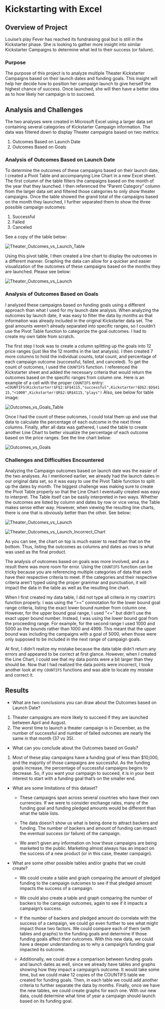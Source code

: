 # Kickstarting with Excel

## Overview of Project
Louise’s play Fever has reached its fundraising goal but is still in the Kickstarter phase. She is looking to gather more insight into similar Kickstarter Campaigns to determine what led to their success (or failure). 
### Purpose
The purpose of this project is to analyze multiple Theater Kickstarter Campaigns based on their launch dates and funding goals. This insight will help her decide how to position her campaign launch to give herself the highest chance of success. Once launched, she will then have a better idea as to how likely her campaign is to succeed.
## Analysis and Challenges
The two analyses were created in Microsoft Excel using a larger data set containing several categories of Kickstarter Campaign information. The data was filtered down to display Theater campaigns based on two metrics: 
1. Outcomes Based on Launch Date
2. Outcomes Based on Goals
### Analysis of Outcomes Based on Launch Date
To determine the outcomes of these campaigns based on their launch date, I created a Pivot Table and accompanying Line Chart in a new Excel sheet. The first column of the table filters the campaigns based on the month of the year that they launched. I then referenced the “Parent Category” column from the larger data set and filtered those categories to only show theater campaigns. Once the table showed the grand total of the campaigns based on the month they launched, I further separated them to show the three possible campaign outcomes:
1. Successful
2. Failed
3. Canceled

See a copy of the table below:

![Theater_Outcomes_vs_Launch_Table](https://user-images.githubusercontent.com/94764735/145914087-528350e4-5eb7-450d-a579-0f3beba80985.png)

Using this pivot table, I then created a line chart to display the outcomes in a different manner. Graphing the data can allow for a quicker and easier visualization of the outcomes of these campaigns based on the months they are launched. Please see below:

![Theater_Outcomes_vs_Launch](https://user-images.githubusercontent.com/94764735/145914204-0e0b0dd5-3125-4fe7-8bc8-58562a96e59e.png)

### Analysis of Outcomes Based on Goals
I analyzed these campaigns based on funding goals using a different approach than what I used for my launch date analysis. When analyzing the outcomes by launch date, it was easy to filter the data by months as that information was already included in the original Kickstarter data set. The goal amounts weren’t already separated into specific ranges, so I couldn’t use the Pivot Table function to categorize the goal outcomes. I had to create my own table from scratch. 

The first step I took was to create a column splitting up the goals into 12 price ranges (just like the 12 months in the last analysis). I then created 7 more columns to hold the individual counts, total count, and percentage of each campaign outcome (successful, failed, and canceled). To get the count of outcomes, I used the `COUNTIFS` function. I referenced the Kickstarter sheet and added the necessary criteria that would return the outcomes based on the specific ranges from column one. Here is an example of a cell with the proper `COUNTIFS` entry:  `=COUNTIFS(Kickstarter!$F$2:$F$4115,"successful",Kickstarter!$D$2:$D$4115,"<1000",Kickstarter!$R$2:$R$4115,"plays")`
Also, see below for table image:

![Outcomes_vs_Goals_Table](https://user-images.githubusercontent.com/94764735/146098575-6610ba0a-bd70-485d-8f29-7641f1c956b0.png)

Once I had the count of these outcomes, I could total them up and use that data to calculate the percentage of each outcome in the next three columns. Finally, after all data was gathered, I used the table to create another Line Chart to better visualize the percentage of each outcome based on the price ranges. See the line chart below:

![Outcomes_vs_Goals](https://user-images.githubusercontent.com/94764735/146098598-7c89d924-b55d-4b9d-b9d0-e8a681a8398b.png)

### Challenges and Difficulties Encountered
Analyzing the Campaign outcomes based on launch date was the easier of the two analyses. As I mentioned earlier, we already had the launch dates in our original data set, so it was easy to use the Pivot Table function to split up the dates by month. The biggest challenge was making sure to create the Pivot Table properly so that the Line Chart I eventually created was easy to interpret. The Table itself can be easily interpreted in two ways. Whether the outcomes are listed by column and dates by row or vice versa, the Table makes sense either way. However, when viewing the resulting line charts, there is one that is obviously better than the other. See below:

![Theater_Outcomes_vs_Launch](https://user-images.githubusercontent.com/94764735/146099497-c1415782-3308-4c78-9ade-110e557bd526.png)

![Theater_Outcomes_vs_Launch_Incorrect_Chart](https://user-images.githubusercontent.com/94764735/146099514-4010e080-181d-4c12-b625-3ebaa982623a.png)

As you can see, the chart on top is much easier to read than that on the bottom. Thus, listing the outcomes as columns and dates as rows is what was used as the final product.

The analysis of outcomes based on goals was more involved, and as a result there was more room for error. Using the `COUNTIFS` function can be tricky because you are referencing multiple categories of data that each have their respective criteria to meet. If the categories and their respective criteria aren’t typed using the proper grammar and punctuation, it will impact the data in the table as well as the resulting line chart. 

When I first created my data table, I did not type all criteria in my `COUNTIFS` function properly. I was using the “>=” connotation for the lower bound goal range criteria, listing the exact lower bound number from column one. However, for the upper bound goal range, I used “<=” but didn’t use the exact upper bound number. Instead, I was using the lower bound goal from the proceeding range. For example, for the second range I used 1000 and 5000 as the bounds rather than 1000 and 4999. This meant that the upper bound was including the campaigns with a goal of 5000, when those were only supposed to be included in the next range of campaign goals.

At first, I didn’t realize my mistake because the data table didn’t return any errors and appeared to be correct at first glance. However, when I created the Line Chart, I could see that my data points were a bit larger than they should be. Now that I had realized the data points were incorrect, I took another look at my `COUNTIFS` functions and was able to locate my mistake and correct it. 

## Results

- What are two conclusions you can draw about the Outcomes based on Launch Date?

1. Theater campaigns are more likely to succeed if they are launched between April and August.
2. The worst time to launch a theater campaign is in December, as the number of successful and number of failed outcomes are nearly the same in that month (37 vs 35).  

- What can you conclude about the Outcomes based on Goals?

1. Most of these play campaigns have a funding goal of less than $10,000, and the majority of those campaigns are successful. As the funding goals increase, the percentage of successful campaigns begins to decrease. So, if you want your campaign to succeed, it is in your best interest to start with a funding goal that’s on the smaller end.

- What are some limitations of this dataset?

    - These campaigns span across several countries who have their own currencies. If we were to consider exchange rates, many of the funding goal and funding pledged amounts         would be different than what the table lists.

    - The data doesn’t show us what is being done to attract backers and funding. The number of backers and amount of funding can impact the eventual success (or failure) of the       campaign.

    - We aren’t given any information on how these campaigns are being marketed to the public. Marketing almost always has an impact on the success of a new product (or in this       case, theater campaign).

- What are some other possible tables and/or graphs that we could create?

    - We could create a table and graph comparing the amount of pledged funding to the campaign outcomes to see if that pledged amount impacts the success of a campaign.

    - We could also create a table and graph comparing the number of backers to the campaign outcomes, again to see if it impacts a campaign’s success.

    - If the number of backers and pledged amount do correlate with the success of a campaign, we could go even further to see what might impact those two factors. We could          compare each of them (with tables and graphs) to the funding goals and determine if those funding goals affect their outcomes. With this new data, we could have a deeper        understanding as to why a campaign’s funding goal impacted its outcome.

    - Additionally, we could draw a comparison between funding goals and launch dates as well, since we already have tables and graphs showing how they impact a campaign’s            outcome. It would take some time, but we could make 12 copies of the COUNTIFS table we created for funding goals. Then, in each table we could add another criteria to            further separate the data by months. Finally, once we have the new tables, we could create graphs for each one. With our new data, could determine what time of year a            campaign should launch based on its funding goal.
